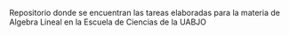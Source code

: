 Repositorio donde se encuentran las tareas elaboradas para la materia de Algebra Lineal en la Escuela de Ciencias de la UABJO
